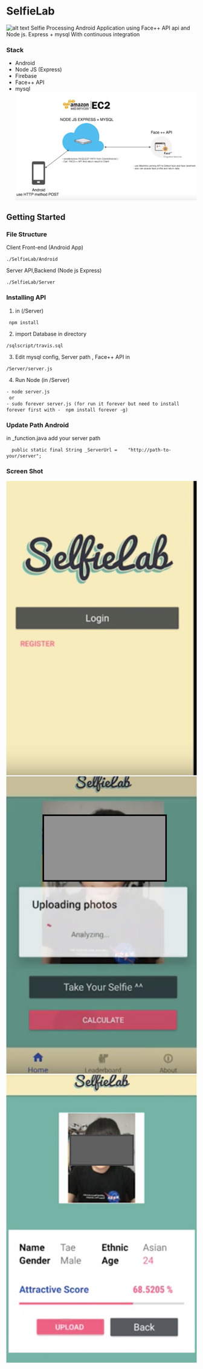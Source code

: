 # SelfieLab
![alt text](https://travis-ci.org/Telexine/SelfieLab.svg?branch=master) Selfie Processing Android Application using Face++ API api and Node js. Express + mysql With continuous integration

### Stack
 - Android
 - Node JS (Express)
 - Firebase
 - Face++ API
 - mysql
 ![Stack](https://github.com/Telexine/SelfieLab/blob/master/Screen%20Shot%202562-01-12%20at%2013.38.13.png?raw=true)
 
 ## Getting Started

 
 
 ### File Structure
 
Client Front-end (Android App)

```
./SelfieLab/Android
```

Server API,Backend (Node js Express)
```
./SelfieLab/Server
```

### Installing API

1. in (/Server)
```
 npm install
```
2. import Database in directory
```
/sqlscript/travis.sql 
```
3. Edit mysql config, Server path , Face++ API in
```
/Server/server.js
```
4. Run Node (in /Server)
```
- node server.js
 or 
- sudo forever server.js (for run it forever but need to install forever first with -  npm install forever -g)
```

### Update Path Android

in _function.java  add your server path 
```
  public static final String _ServerUrl =    "http://path-to-your/server";
```

### Screen Shot


 ![SS](https://github.com/Telexine/SelfieLab/blob/master/Screen%20Shot%202562-01-12%20at%2013.38.44.png)
 ![SS](https://github.com/Telexine/SelfieLab/blob/master/Screen%20Shot%202562-01-12%20at%2013.39.04.png?raw=true)
 ![SS](https://github.com/Telexine/SelfieLab/blob/master/Screen%20Shot%202562-01-12%20at%2013.39.11.png)
 
